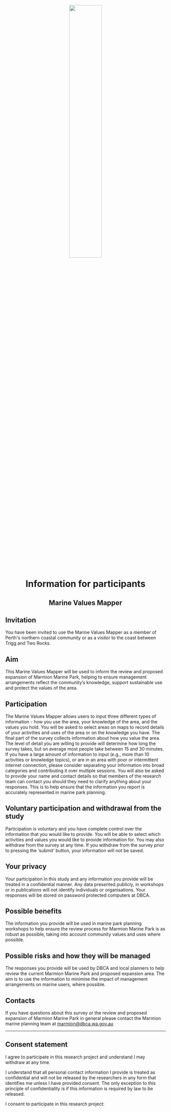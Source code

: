 <p style="text-align: center;"> <img src="dbca_logo2.png" width="45%" /> </p>

<h1><p style="text-align: center;"> Information for participants</p></h1>
<h2><p style="text-align: center;">Marine Values Mapper</p></h2>

## Invitation

You have been invited to use the Marine Values Mapper as a member of Perth's northern coastal community or as a visitor to the coast between Trigg and Two Rocks.

## Aim

This Marine Values Mapper will be used to inform the review and proposed expansion of Marmion Marine Park, helping to ensure management arrangements reflect the community’s knowledge, support sustainable use and protect the values of the area.

## Participation

The Marine Values Mapper allows users to input three different types of information - how you use the area, your knowledge of the area, and the values you hold. You will be asked to select areas on maps to record details of your activities and uses of the area or on the knowledge you have. The final part of the survey collects information about how you value the area. The level of detail you are willing to provide will determine how long the survey takes, but on average most people take between 15 and 30 minutes. If you have a large amount of information to input (e.g., more than 10 activities or knowledge topics), or are in an area with poor or intermittent internet connection, please consider separating your information into broad categories and contributing it over multiple sessions. You will also be asked to provide your name and contact details so that members of the research team can contact you should they need to clarify anything about your responses. This is to help ensure that the information you report is accurately represented in marine park planning.

## Voluntary participation and withdrawal from the study

Participation is voluntary and you have complete control over the information that you would like to provide. You will be able to select which activities and values you would like to provide information for. You may also withdraw from the survey at any time.  If you withdraw from the survey prior to pressing the ‘submit’ button, your information will not be saved. 

## Your privacy

Your participation in this study and any information you provide will be treated in a confidential manner. Any data presented publicly, in workshops or in publications will not identify individuals or organisations. Your responses will be stored on password protected computers at DBCA.

## Possible benefits

The information you provide will be used in marine park planning workshops to help ensure the review process for Marmion Marine Park is as robust as possible,  taking into account community values and uses where possible. 



## Possible risks and how they will be managed

The responses you provide will be used by DBCA and local planners to help review the current Marmion Marine Park and proposed expansion area.  The aim is to use the information to minimise the impact of management arrangements on marine users, where possible. 

## Contacts

If you have questions about this survey or the review and proposed expansion of Marmion Marine Park in general please contact the Marmion marine planning team at marmion@dbca.wa.gov.au

---

## Consent statement

I agree to participate in this research project and understand I may withdraw at any time. 

I understand that all personal contact information  I provide is treated as confidential and will not be released by the researchers in any form that identifies me unless I have provided consent. The only exception to this principle of confidentiality is if this information is required by law to be released.

I consent to participate in this research project: